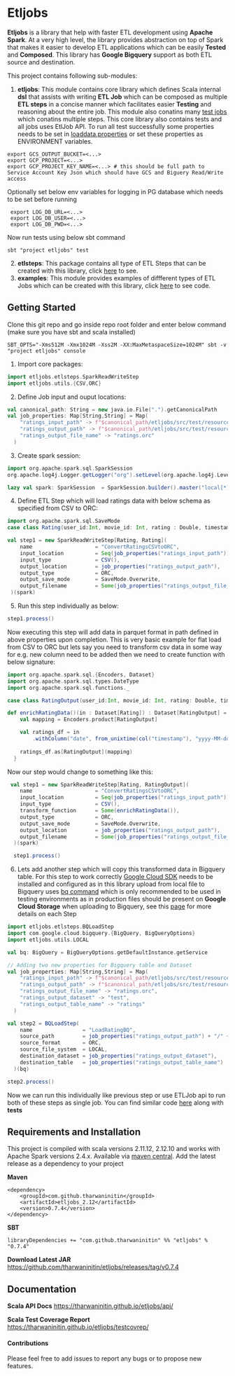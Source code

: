Etljobs
====

**Etljobs** is a library that help with faster ETL development using **Apache Spark**. At a very high level,
the library provides abstraction on top of Spark that makes it easier to develop ETL applications which can be easily **Tested** and **Composed**. This library has **Google Bigquery** support as both ETL source and destination.

This project contains following sub-modules:

1. **etljobs**:
 This module contains core library which defines Scala internal **dsl** that assists with writing **ETL Job** which can be composed as multiple **ETL steps** in a concise manner which facilitates easier **Testing** and reasoning about the entire job. This module also conatins many [test jobs](core/src/test/scala) which conatins multiple steps. This core library also contains tests and all jobs uses EtlJob API. To run all test successfully some properties needs to be set in [loaddata.properties](core/src/test/resources/loaddata.properties) or set these properties as ENVIRONMENT variables.
 ```shell
 export GCS_OUTPUT_BUCKET=<...>
 export GCP_PROJECT=<...>
 export GCP_PROJECT_KEY_NAME=<...> # this should be full path to Service Account Key Json which should have GCS and Biguery Read/Write access
 ```
 Optionally set below env variables for logging in PG database which needs to be set before running
 ```shell
  export LOG_DB_URL=<...>
  export LOG_DB_USER=<...>
  export LOG_DB_PWD=<...> 
  ```
 Now run tests using below sbt command
 ```shell
sbt "project etljobs" test
```
2. **etlsteps**:
 This package contains all type of ETL Steps that can be created with this library, click [here](core/src/main/scala/etljobs/etlsteps) to see.
3. **examples**:
 This module provides examples of diffferent types of ETL Jobs which can be created with this library, click [here](examples/src/main/scala/examples) to see code.

## Getting Started
Clone this git repo and go inside repo root folder and enter below command (make sure you have sbt and scala installed)
```shell
SBT_OPTS="-Xms512M -Xmx1024M -Xss2M -XX:MaxMetaspaceSize=1024M" sbt -v "project etljobs" console
```
1. Import core packages:
```scala
import etljobs.etlsteps.SparkReadWriteStep
import etljobs.utils.{CSV,ORC}
```
2. Define Job input and ouput locations:
```scala
val canonical_path: String = new java.io.File(".").getCanonicalPath
val job_properties: Map[String,String] = Map(
    "ratings_input_path" -> f"$canonical_path/etljobs/src/test/resources/input/movies/ratings/*",
    "ratings_output_path" -> f"$canonical_path/etljobs/src/test/resources/output/movies/ratings",
    "ratings_output_file_name" -> "ratings.orc"
  )
```
3. Create spark session:
```scala
import org.apache.spark.sql.SparkSession
org.apache.log4j.Logger.getLogger("org").setLevel(org.apache.log4j.Level.WARN)

lazy val spark: SparkSession  = SparkSession.builder().master("local[*]").getOrCreate()
```
4. Define ETL Step which will load ratings data with below schema as specified from CSV to ORC:
```scala
import org.apache.spark.sql.SaveMode
case class Rating(user_id:Int, movie_id: Int, rating : Double, timestamp: Long)

val step1 = new SparkReadWriteStep[Rating, Rating](
    name                    = "ConvertRatingsCSVtoORC",
    input_location          = Seq(job_properties("ratings_input_path")),
    input_type              = CSV(),
    output_location         = job_properties("ratings_output_path"),
    output_type             = ORC,
    output_save_mode        = SaveMode.Overwrite,
    output_filename         = Some(job_properties("ratings_output_file_name"))
 )(spark)
```
5. Run this step individually as below:
```scala
step1.process()
```
Now executing this step will add data in parquet format in path defined in above properties upon completion. This is very basic example for flat load from CSV to ORC but lets say you need to transform csv data in some way for e.g. new column need to be added then we need to create function with below signature:
```scala
import org.apache.spark.sql.{Encoders, Dataset}
import org.apache.spark.sql.types.DateType
import org.apache.spark.sql.functions._

case class RatingOutput(user_id:Int, movie_id: Int, rating: Double, timestamp: Long, date: java.sql.Date)

def enrichRatingData()(in : Dataset[Rating]) : Dataset[RatingOutput] = {
    val mapping = Encoders.product[RatingOutput]

    val ratings_df = in
        .withColumn("date", from_unixtime(col("timestamp"), "yyyy-MM-dd").cast(DateType))
    
    ratings_df.as[RatingOutput](mapping)
  }
```
Now our step would change to something like this:
```scala
 val step1 = new SparkReadWriteStep[Rating, RatingOutput](
    name                    = "ConvertRatingsCSVtoORC",
    input_location          = Seq(job_properties("ratings_input_path")),
    input_type              = CSV(),
    transform_function      = Some(enrichRatingData()),
    output_type             = ORC,
    output_save_mode        = SaveMode.Overwrite,
    output_location         = job_properties("ratings_output_path"),
    output_filename         = Some(job_properties("ratings_output_file_name"))
  )(spark)

  step1.process()
```
6. Lets add another step which will copy this transformed data in Bigquery table. For this step to work correctly [Google Cloud SDK](https://cloud.google.com/sdk/install) needs to be installed and configured as in this library upload from local file to Bigquery uses [bq command](https://cloud.google.com/bigquery/docs/bq-command-line-tool) which is only recommended to be used in testing environments as in production files should be present on **Google Cloud Storage** when uploading to Bigquery, see this [page](core/src/main/scala/etljobs/etlsteps) for more details on each Step
```scala
import etljobs.etlsteps.BQLoadStep
import com.google.cloud.bigquery.{BigQuery, BigQueryOptions}
import etljobs.utils.LOCAL

val bq: BigQuery = BigQueryOptions.getDefaultInstance.getService

// Adding two new properties for Bigquery table and Dataset
val job_properties: Map[String,String] = Map(
    "ratings_input_path" -> f"$canonical_path/etljobs/src/test/resources/input/movies/ratings/*",
    "ratings_output_path" -> f"$canonical_path/etljobs/src/test/resources/output/movies/ratings",
    "ratings_output_file_name" -> "ratings.orc",
    "ratings_output_dataset" -> "test",
    "ratings_output_table_name" -> "ratings"
  )

val step2 = BQLoadStep(
    name                = "LoadRatingBQ",
    source_path         = job_properties("ratings_output_path") + "/" + job_properties("ratings_output_file_name"),
    source_format       = ORC,
    source_file_system  = LOCAL,
    destination_dataset = job_properties("ratings_output_dataset"),
    destination_table   = job_properties("ratings_output_table_name")
  )(bq)

step2.process()
```
Now we can run this individually like previous step or use ETLJob api to run both of these steps as single job. You can find similar code [here](core/src/test/scala/etljobs.etljob1) along with **tests**


## Requirements and Installation
This project is compiled with scala versions 2.11.12, 2.12.10 and works with Apache Spark versions 2.4.x.
Available via [maven central](https://mvnrepository.com/artifact/com.github.tharwaninitin/etljobs). 
Add the latest release as a dependency to your project

__Maven__
```
<dependency>
    <groupId>com.github.tharwaninitin</groupId>
    <artifactId>etljobs_2.12</artifactId>
    <version>0.7.4</version>
</dependency>
```
__SBT__
```
libraryDependencies += "com.github.tharwaninitin" %% "etljobs" % "0.7.4"
```
__Download Latest JAR__ https://github.com/tharwaninitin/etljobs/releases/tag/v0.7.4


## Documentation

__Scala API Docs__ https://tharwaninitin.github.io/etljobs/api/

__Scala Test Coverage Report__  https://tharwaninitin.github.io/etljobs/testcovrep/

#### Contributions
Please feel free to add issues to report any bugs or to propose new features.
